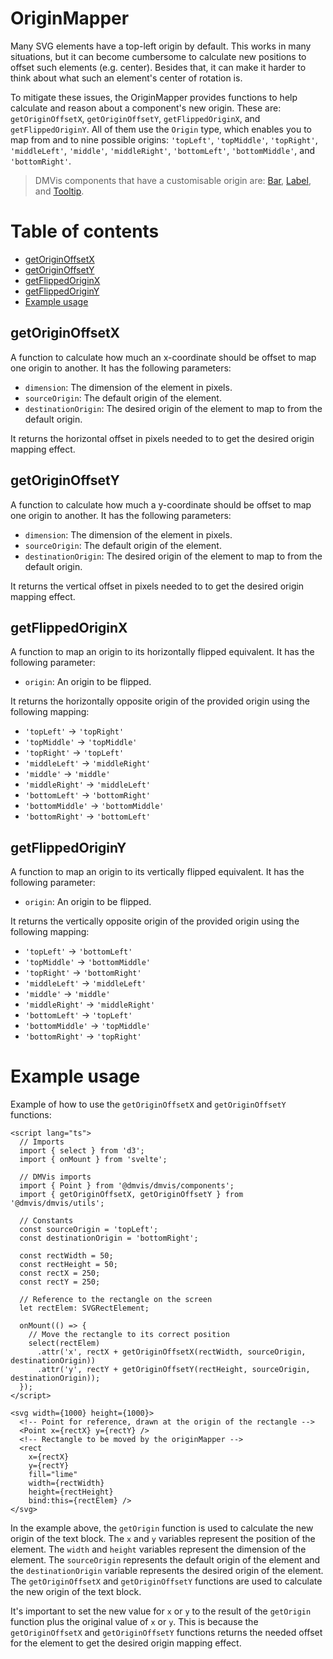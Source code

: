 # OriginMapper

Many SVG elements have a top-left origin by default. This works in many situations, but it can become cumbersome to calculate new positions to offset such elements (e.g. center). Besides that, it can make it harder to think about what such an element's center of rotation is.

To mitigate these issues, the OriginMapper provides functions to help calculate and reason about a component's new origin.
These are: `getOriginOffsetX`, `getOriginOffsetY`, `getFlippedOriginX`, and `getFlippedOriginY`. All of them use the `Origin` type, which enables you to map from and to nine possible origins: `'topLeft'`, `'topMiddle'`, `'topRight'`, `'middleLeft'`, `'middle'`, `'middleRight'`, `'bottomLeft'`, `'bottomMiddle'`, and `'bottomRight'`.

> DMVis components that have a customisable origin are: [Bar](components/Bar.md), [Label](components/Label.md), and [Tooltip](components/Tooltip.md).

# Table of contents

- [getOriginOffsetX](#getOriginOffsetX)
- [getOriginOffsetY](#getOriginOffsetY)
- [getFlippedOriginX](#getFlippedOriginX)
- [getFlippedOriginY](#getFlippedOriginY)
- [Example usage](#example-usage)

## getOriginOffsetX

A function to calculate how much an x-coordinate should be offset to map one origin to another.
It has the following parameters:

- `dimension`: The dimension of the element in pixels.
- `sourceOrigin`: The default origin of the element.
- `destinationOrigin`: The desired origin of the element to map to from the default origin.

It returns the horizontal offset in pixels needed to to get the desired origin mapping effect.

## getOriginOffsetY

A function to calculate how much a y-coordinate should be offset to map one origin to another.
It has the following parameters:

- `dimension`: The dimension of the element in pixels.
- `sourceOrigin`: The default origin of the element.
- `destinationOrigin`: The desired origin of the element to map to from the default origin.

It returns the vertical offset in pixels needed to to get the desired origin mapping effect.

## getFlippedOriginX

A function to map an origin to its horizontally flipped equivalent.
It has the following parameter:

- `origin`: An origin to be flipped.

It returns the horizontally opposite origin of the provided origin using the following mapping:

- `'topLeft'` -> `'topRight'`
- `'topMiddle'` -> `'topMiddle'`
- `'topRight'` -> `'topLeft'`
- `'middleLeft'` -> `'middleRight'`
- `'middle'` -> `'middle'`
- `'middleRight'` -> `'middleLeft'`
- `'bottomLeft'` -> `'bottomRight'`
- `'bottomMiddle'` -> `'bottomMiddle'`
- `'bottomRight'` -> `'bottomLeft'`

## getFlippedOriginY

A function to map an origin to its vertically flipped equivalent.
It has the following parameter:

- `origin`: An origin to be flipped.

It returns the vertically opposite origin of the provided origin using the following mapping:

- `'topLeft'` -> `'bottomLeft'`
- `'topMiddle'` -> `'bottomMiddle'`
- `'topRight'` -> `'bottomRight'`
- `'middleLeft'` -> `'middleLeft'`
- `'middle'` -> `'middle'`
- `'middleRight'` -> `'middleRight'`
- `'bottomLeft'` -> `'topLeft'`
- `'bottomMiddle'` -> `'topMiddle'`
- `'bottomRight'` -> `'topRight'`

# Example usage

Example of how to use the `getOriginOffsetX` and `getOriginOffsetY` functions:

```svelte
<script lang="ts">
  // Imports
  import { select } from 'd3';
  import { onMount } from 'svelte';

  // DMVis imports
  import { Point } from '@dmvis/dmvis/components';
  import { getOriginOffsetX, getOriginOffsetY } from '@dmvis/dmvis/utils';

  // Constants
  const sourceOrigin = 'topLeft';
  const destinationOrigin = 'bottomRight';

  const rectWidth = 50;
  const rectHeight = 50;
  const rectX = 250;
  const rectY = 250;

  // Reference to the rectangle on the screen
  let rectElem: SVGRectElement;

  onMount(() => {
    // Move the rectangle to its correct position
    select(rectElem)
      .attr('x', rectX + getOriginOffsetX(rectWidth, sourceOrigin, destinationOrigin))
      .attr('y', rectY + getOriginOffsetY(rectHeight, sourceOrigin, destinationOrigin));
  });
</script>

<svg width={1000} height={1000}>
  <!-- Point for reference, drawn at the origin of the rectangle -->
  <Point x={rectX} y={rectY} />
  <!-- Rectangle to be moved by the originMapper -->
  <rect
    x={rectX}
    y={rectY}
    fill="lime"
    width={rectWidth}
    height={rectHeight}
    bind:this={rectElem} />
</svg>
```

In the example above, the `getOrigin` function is used to calculate the new origin of the text block. The `x` and `y` variables represent the position of the element. The `width` and `height` variables represent the dimension of the element. The `sourceOrigin` represents the default origin of the element and the `destinationOrigin` variable represents the desired origin of the element. The `getOriginOffsetX` and `getOriginOffsetY` functions are used to calculate the new origin of the text block.

It's important to set the new value for `x` or `y` to the result of the `getOrigin` function plus the original value of `x` or `y`. This is because the `getOriginOffsetX` and `getOriginOffsetY` functions returns the needed offset for the element to get the desired origin mapping effect.
